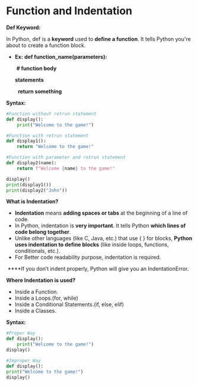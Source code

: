 # Function and Indentation

**Def Keyword:**

  In Python, def is a **keyword** used to **define a function**. It tells Python you're about to create a function block.

- **Ex:**
    **def function_name(parameters):**
    
      **# function body**
    
    **statements**
    
       **return something**

**Syntax:**
  ```python
  #Function without retrun statement
  def display():
      print("Welcome to the game!")

  #Function with retrun statement
  def display1():
      return "Welcome to the game!"

  #Function with parameter and retrun statement
  def display2(name):
      return f"Welcome {name} to the game!"

  display()
  print(display1())
  print(display2("John"))
  ```

**What is Indentation?**
  - **Indentation** means **adding spaces or tabs** at the beginning of a line of code.
  - In Python, indentation is **very important**. It tells Python **which lines of code belong together**.
  - Unlike other languages (like C, Java, etc.) that use { } for blocks, **Python uses indentation to define blocks** (like inside loops, functions, conditionals, etc.).
  - For Better code readability purpose, indentation is required.

  ****If you don’t indent properly, Python will give you an IndentationError.

**Where Indentation is used?**

  - Inside a Function.
  - Inside a Loops.(for, while)
  - Inside a Conditional Statements.(if, else, elif)
  - Inside a Classes.

**Syntax:**
  ```python
  #Proper Way
  def display():
      print("Welcome to the game!")
  display()

  #Improper Way
  def display():
  print("Welcome to the game!")
  display()
  ```
